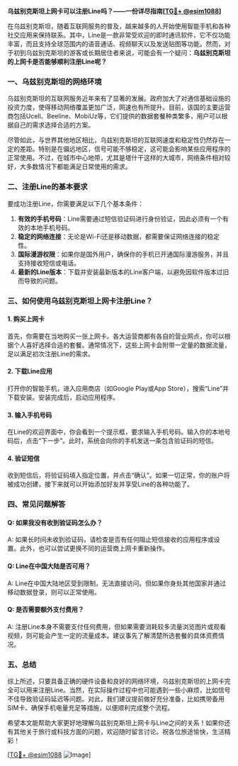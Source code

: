 **乌兹别克斯坦上网卡可以注册Line吗？——一份详尽指南[[TG💪+ @esim1088](https://t.me/s/esim1088)]**

在乌兹别克斯坦，随着互联网服务的普及，越来越多的人开始使用智能手机和各种社交应用来保持联系。其中，Line是一款非常受欢迎的即时通讯软件，它不仅功能丰富，而且支持全球范围内的语音通话、视频聊天以及发送贴图等功能。然而，对于初到乌兹别克斯坦的游客或长期居住者来说，可能会有一个疑问：**乌兹别克斯坦的上网卡是否能够顺利注册Line呢？**

### 一、乌兹别克斯坦的网络环境

乌兹别克斯坦的互联网服务近年来有了显著的发展。政府加大了对通信基础设施的投资力度，使得移动网络覆盖更加广泛，网速也有所提升。目前，该国的主要运营商包括Ucell、Beeline、MobiUz等，它们提供的数据套餐种类繁多，用户可以根据自己的需求选择合适的方案。

尽管如此，与世界其他地区相比，乌兹别克斯坦的互联网速度和稳定性仍然存在一定的差距。特别是在偏远地区，信号可能不够稳定，这可能会影响某些应用程序的正常使用。不过，在城市中心地带，尤其是塔什干这样的大城市，网络条件相对较好，大多数情况下都能满足日常使用的需求。

### 二、注册Line的基本要求

要成功注册Line，你需要满足以下几个基本条件：

1. **有效的手机号码**：Line需要通过短信验证码进行身份验证，因此必须有一个有效的本地手机号码。
2. **稳定的网络连接**：无论是Wi-Fi还是移动数据，都需要保证网络连接的稳定性。
3. **国际漫游权限**：如果你是国外用户，确保你的手机已开通国际漫游服务，并且支持接收短信或电话。
4. **最新的Line版本**：下载并安装最新版本的Line客户端，以避免因软件版本过旧而导致的问题。

### 三、如何使用乌兹别克斯坦上网卡注册Line？

#### 1. 购买上网卡
首先，你需要在当地购买一张上网卡。各大运营商都有各自的营业网点，你可以根据个人喜好选择合适的套餐。通常情况下，这些上网卡会附带一定量的数据流量，足以满足初次注册Line的需求。

#### 2. 下载Line应用
打开你的智能手机，进入应用商店（如Google Play或App Store），搜索“Line”并下载安装。安装完成后，启动应用程序。

#### 3. 输入手机号码
在Line的欢迎界面中，你会看到一个提示框，要求输入手机号码。输入你的本地号码后，点击“下一步”。此时，系统会向你的手机发送一条包含验证码的短信。

#### 4. 验证短信
收到短信后，将验证码填入指定位置，并点击“确认”。如果一切正常，你的账户将被成功创建，接下来就可以开始添加好友并享受Line的各种功能了。

### 四、常见问题解答

#### Q: 如果我没有收到验证码怎么办？
A: 如果长时间未收到验证码，请检查是否有任何阻止短信接收的应用程序或设置。此外，也可以尝试更换不同的运营商上网卡重新操作。

#### Q: Line在中国大陆是否可用？
A: Line在中国大陆地区受到限制，无法直接访问。但如果你身处其他国家并通过移动数据登录，则可以正常使用。

#### Q: 是否需要额外支付费用？
A: 注册Line本身不需要支付任何费用，但如果需要消耗较多流量浏览图片或观看视频，则可能会产生一定的流量成本。建议事先了解清楚所选套餐的具体资费情况。

### 五、总结

综上所述，只要具备正确的硬件设备和良好的网络环境，乌兹别克斯坦的上网卡完全可以用来注册Line。当然，在实际操作过程中也可能遇到一些小麻烦，比如信号不佳导致验证码延迟等问题。对此，我们建议提前做好充分准备，比如携带备用SIM卡、确保手机电量充足等措施，以便顺利完成整个流程。

希望本文能帮助大家更好地理解乌兹别克斯坦上网卡与Line之间的关系！如果你还有其他关于旅行或科技方面的问题，欢迎随时留言讨论。祝各位旅途愉快，生活精彩！

[[TG💪+ @esim1088](https://t.me/s/esim1088) ![Image](https://i.postimg.cc/4NQfJmqS/Snipaste-2025-05-13-00-14-12.png)]